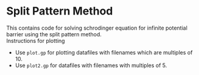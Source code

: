 # Split Pattern Method
This contains code for solving schrodinger equation for infinite potential barrier using the split pattern method.</br>
Instructions for plotting 
- Use `plot.gp` for plotting datafiles with filenames which are multiples of 10.
- Use `plot2.gp` for datafiles with filenames with multiples of 5.
